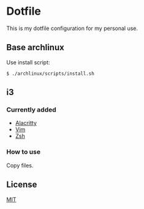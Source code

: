 # Dotfile

This is my dotfile configuration for my personal use. 

## Base archlinux

Use install script:

```
$ ./archlinux/scripts/install.sh
```

## i3

### Currently added

- [Alacritty](https://github.com/alacritty/alacritty)
- [Vim](https://github.com/vim)
- [Zsh](https://github.com/vim/vim)
### How to use

Copy files.

## License
[MIT](https://fr.wikipedia.org/wiki/Licence_MIT)